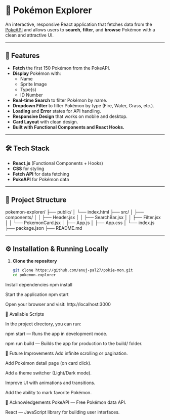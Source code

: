 # 🧩 Pokémon Explorer

An interactive, responsive React application that fetches data from the [PokeAPI](https://pokeapi.co/) and allows users to **search**, **filter**, and **browse** Pokémon with a clean and attractive UI.

---

## 🚀 Features

- **Fetch** the first 150 Pokémon from the PokeAPI.
- **Display** Pokémon with:
  - Name
  - Sprite Image
  - Type(s)
  - ID Number
- **Real-time Search** to filter Pokémon by name.
- **Dropdown Filter** to filter Pokémon by type (Fire, Water, Grass, etc.).
- **Loading** and **Error** states for API handling.
- **Responsive Design** that works on mobile and desktop.
- **Card Layout** with clean design.
- **Built with Functional Components and React Hooks.**


---

## 🛠️ Tech Stack

- **React.js** (Functional Components + Hooks)
- **CSS** for styling
- **Fetch API** for data fetching
- **PokeAPI** for Pokémon data

---

## 📂 Project Structure

pokemon-explorer/ ├── public/ │ └── index.html ├── src/ │ ├── components/ │ │ ├── Header.jsx │ │ ├── SearchBar.jsx │ │ ├── Filter.jsx │ │ └── PokemonCard.jsx │ ├── App.js │ ├── App.css │ └── index.js ├── package.json ├── README.md


---

## ⚙️ Installation & Running Locally

1. **Clone the repository**
   ```bash
   git clone https://github.com/anuj-pal27/pokie-mon.git
   cd pokemon-explorer

Install dependencies
npm install

Start the application
npm start

Open your browser and visit:
http://localhost:3000


🧹 Available Scripts

In the project directory, you can run:

npm start — Runs the app in development mode.

npm run build — Builds the app for production to the build/ folder.

🧠 Future Improvements
Add infinite scrolling or pagination.

Add Pokémon detail page (on card click).

Add a theme switcher (Light/Dark mode).

Improve UI with animations and transitions.

Add the ability to mark favorite Pokémon.

🙌 Acknowledgements
PokeAPI — Free Pokémon data API.

React — JavaScript library for building user interfaces.


